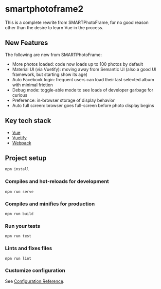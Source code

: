 # smartphotoframe2
This is a complete rewrite from SMARTPhotoFrame, for no good reason other than the desire to learn Vue in the process.

## New Features
The following are new from SMARTPhotoFrame:
- More photos loaded: code now loads up to 100 photos by default
- Material UI (via Vuetify): moving away from Semantic UI (also a good UI framework, but starting show its age) 
- Auto Facebook login: frequent users can load their last selected album with minimal friction
- Debug mode: toggle-able mode to see loads of developer garbage for curious
- Preference: in-browser storage of display behavior
- Auto full screen: browser goes full-screen before photo display begins

## Key tech stack
- [Vue](https://github.com/vuejs/vue)
- [Vuetify](https://github.com/vuetifyjs/vuetify)
- [Webpack](https://github.com/webpack/webpack)

## Project setup
```
npm install
```

### Compiles and hot-reloads for development
```
npm run serve
```

### Compiles and minifies for production
```
npm run build
```

### Run your tests
```
npm run test
```

### Lints and fixes files
```
npm run lint
```

### Customize configuration
See [Configuration Reference](https://cli.vuejs.org/config/).
